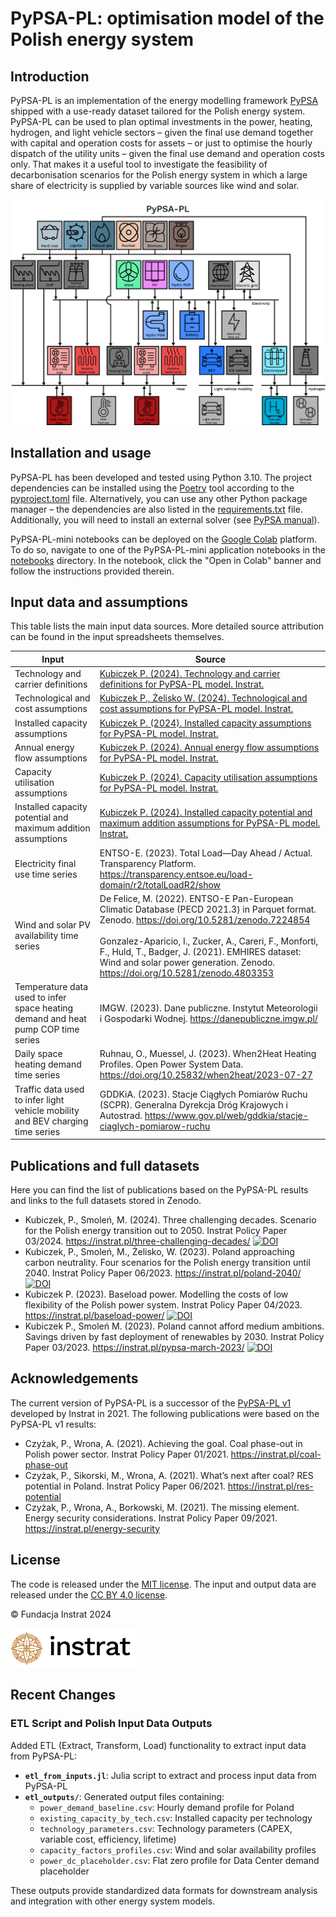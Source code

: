 # PyPSA-PL: optimisation model of the Polish energy system


## Introduction

PyPSA-PL is an implementation of the energy modelling framework [PyPSA](https://pypsa.readthedocs.io)
shipped with a use-ready dataset tailored for the Polish energy system. PyPSA-PL can be used to plan optimal investments in the power, heating, hydrogen, and light vehicle sectors – given the final use demand together with capital and operation costs for assets – or just to optimise the hourly dispatch of the utility units – given the final use demand and operation costs only. That makes it a useful tool to investigate the feasibility of decarbonisation scenarios for the Polish energy system in which a large share of electricity is supplied by variable sources like wind and solar.

![](docs/pypsa_pl.png)


## Installation and usage

PyPSA-PL has been developed and tested using Python 3.10. The project dependencies can be installed using the [Poetry](https://python-poetry.org/) tool according to the [pyproject.toml](pyproject.toml) file. Alternatively, you can use any other Python package manager – the dependencies are also listed in the [requirements.txt](requirements.txt) file. Additionally, you will need to install an external solver (see [PyPSA manual](https://pypsa.readthedocs.io/en/latest/installation.html#getting-a-solver-for-optimisation)). 

PyPSA-PL-mini notebooks can be deployed on the [Google Colab](https://colab.google/) platform. To do so, navigate to one of the PyPSA-PL-mini application notebooks in the [notebooks](notebooks) directory. In the notebook, click the "Open in Colab" banner and follow the instructions provided therein.


## Input data and assumptions

This table lists the main input data sources. More detailed source attribution can be found in the input spreadsheets themselves.

Input | Source
-- | ----
Technology and carrier definitions | [Kubiczek P. (2024). Technology and carrier definitions for PyPSA-PL model. Instrat.](https://docs.google.com/spreadsheets/d/1oM4T3LirR-XGO1fQ_KhiuQXW8t3I4AKj8q0n8P0s-aE)
Technological and cost assumptions | [Kubiczek P., Żelisko W. (2024). Technological and cost assumptions for PyPSA-PL model. Instrat.](https://docs.google.com/spreadsheets/d/1P-CGOaUUJt3J-6DfelAx5ilRSy0r2gCyJp_ZeHu1wbI)
Installed capacity assumptions | [Kubiczek P. (2024). Installed capacity assumptions for PyPSA-PL model. Instrat.](https://docs.google.com/spreadsheets/d/1fwosQK76x_FoXRSI6tphexjMchXSIX0NqAfHNCDI_BA)
Annual energy flow assumptions | [Kubiczek P. (2024). Annual energy flow assumptions for PyPSA-PL model. Instrat.](https://docs.google.com/spreadsheets/d/1OWm53wIPTVJf0PGUrUxhjpzfVJgyMhwdBLg5cuRzvZY)
Capacity utilisation assumptions | [Kubiczek P. (2024). Capacity utilisation assumptions for PyPSA-PL model. Instrat.](https://docs.google.com/spreadsheets/d/1OTZmzscUlB6uxuaWvN5Et1qpixFMubnh2m4-qbZD7rk)
Installed capacity potential and maximum addition assumptions | [Kubiczek P. (2024). Installed capacity potential and maximum addition assumptions for PyPSA-PL model. Instrat.](https://docs.google.com/spreadsheets/d/1z2pfJ6VwmjsgGgChJexISJZ-OYlrVllMUe1Q14Y5eR0)
Electricity final use time series | ENTSO-E. (2023). Total Load—Day Ahead / Actual. Transparency Platform. https://transparency.entsoe.eu/load-domain/r2/totalLoadR2/show
Wind and solar PV availability time series | De Felice, M. (2022). ENTSO-E Pan-European Climatic Database (PECD 2021.3) in Parquet format. Zenodo. https://doi.org/10.5281/zenodo.7224854 <br><br> Gonzalez-Aparicio, I., Zucker, A., Careri, F., Monforti, F., Huld, T., Badger, J. (2021). EMHIRES dataset: Wind and solar power generation. Zenodo. https://doi.org/10.5281/zenodo.4803353
Temperature data used to infer space heating demand and heat pump COP time series | IMGW. (2023). Dane publiczne. Instytut Meteorologii i Gospodarki Wodnej. https://danepubliczne.imgw.pl/
Daily space heating demand time series | Ruhnau, O., Muessel, J. (2023). When2Heat Heating Profiles. Open Power System Data. https://doi.org/10.25832/when2heat/2023-07-27 
Traffic data used to infer light vehicle mobility and BEV charging time series | GDDKiA. (2023). Stacje Ciągłych Pomiarów Ruchu (SCPR). Generalna Dyrekcja Dróg Krajowych i Autostrad. https://www.gov.pl/web/gddkia/stacje-ciaglych-pomiarow-ruchu


## Publications and full datasets

Here you can find the list of publications based on the PyPSA-PL results and links to the full datasets stored in Zenodo.

* Kubiczek, P., Smoleń, M. (2024). Three challenging decades. Scenario for the Polish energy transition out to 2050. Instrat Policy Paper 03/2024. https://instrat.pl/three-challenging-decades/ [![DOI](https://zenodo.org/badge/DOI/10.5281/zenodo.13946776.svg)](https://doi.org/10.5281/zenodo.13946776)
* Kubiczek, P., Smoleń, M., Żelisko, W. (2023). Poland approaching carbon neutrality. Four scenarios for the Polish energy transition until 2040. Instrat Policy Paper 06/2023. https://instrat.pl/poland-2040/ [![DOI](https://zenodo.org/badge/DOI/10.5281/zenodo.10246018.svg)](https://doi.org/10.5281/zenodo.10246018)
* Kubiczek P. (2023). Baseload power. Modelling the costs of low flexibility of the Polish power system. Instrat Policy Paper 04/2023. https://instrat.pl/baseload-power/ [![DOI](https://zenodo.org/badge/DOI/10.5281/zenodo.8263172.svg)](https://zenodo.org/record/8263172)
* Kubiczek P., Smoleń M. (2023). Poland cannot afford medium ambitions. Savings driven by fast deployment of renewables by 2030. Instrat Policy Paper 03/2023. https://instrat.pl/pypsa-march-2023/ [![DOI](https://zenodo.org/badge/DOI/10.5281/zenodo.7784931.svg)](https://doi.org/10.5281/zenodo.7784931)


## Acknowledgements

The current version of PyPSA-PL is a successor of the [PyPSA-PL v1](https://github.com/instrat-pl/pypsa-pl/tree/v1) developed by Instrat in 2021. The following publications were based on the PyPSA-PL v1 results:

* Czyżak, P., Wrona, A. (2021). Achieving the goal. Coal phase-out in Polish power sector. Instrat Policy Paper 01/2021. https://instrat.pl/coal-phase-out
* Czyżak, P., Sikorski, M., Wrona, A. (2021). What’s next after coal? RES potential in Poland. Instrat Policy Paper 06/2021. https://instrat.pl/res-potential
* Czyżak, P., Wrona, A., Borkowski, M. (2021). The missing element. Energy security considerations. Instrat Policy Paper 09/2021. https://instrat.pl/energy-security


## License

The code is released under the [MIT license](LICENSE). The input and output data are released under the [CC BY 4.0 license](https://creativecommons.org/licenses/by/4.0/).

&copy; Fundacja Instrat 2024

<a href="https://instrat.pl/en/"><img src="docs/instrat.png" width="200"></a>

## Recent Changes

### ETL Script and Polish Input Data Outputs

Added ETL (Extract, Transform, Load) functionality to extract input data from PyPSA-PL:

- **`etl_from_inputs.jl`**: Julia script to extract and process input data from PyPSA-PL
- **`etl_outputs/`**: Generated output files containing:
  - `power_demand_baseline.csv`: Hourly demand profile for Poland
  - `existing_capacity_by_tech.csv`: Installed capacity per technology
  - `technology_parameters.csv`: Technology parameters (CAPEX, variable cost, efficiency, lifetime)
  - `capacity_factors_profiles.csv`: Wind and solar availability profiles
  - `power_dc_placeholder.csv`: Flat zero profile for Data Center demand placeholder

These outputs provide standardized data formats for downstream analysis and integration with other energy system models.
